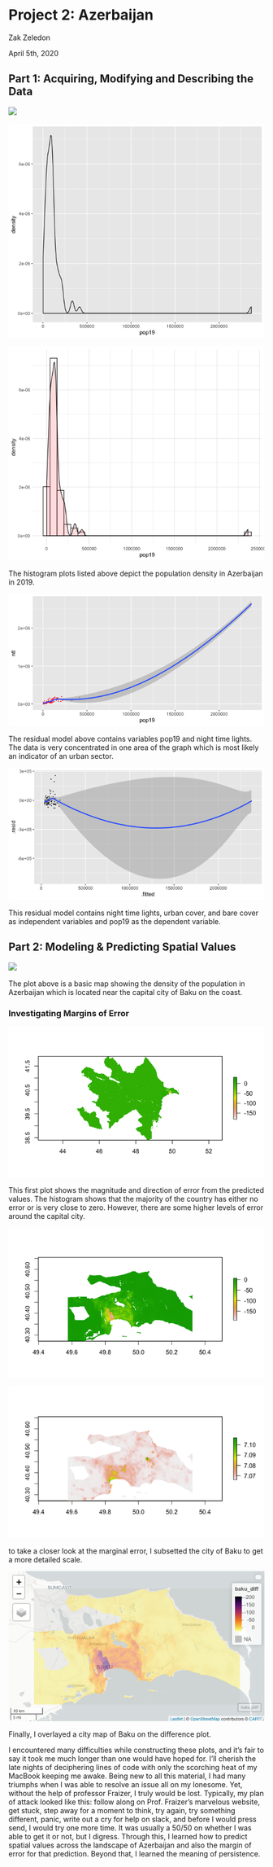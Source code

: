 # Project 2: Azerbaijan 

Zak Zeledon 

April 5th, 2020

## Part 1: Acquiring, Modifying and Describing the Data

![](https://szzeledon.github.io/Data100-Workshop/Azeri_Project2_Plot1.png)

![](https://github.com/szzeledon/Data100-Workshop/blob/master/Azeri_Project2_Plot2.png)

![](https://github.com/szzeledon/Data100-Workshop/blob/master/Azeri_Project2_Plot3.png)


The histogram plots listed above depict the population density in Azerbaijan in 2019. 

![](https://github.com/szzeledon/Data100-Workshop/blob/master/Project2_Part1_Plot4.png)

The residual model above contains variables pop19 and night time lights. The data is very concentrated in one area of the graph which is most likely an indicator of an urban sector. 

![](https://github.com/szzeledon/Data100-Workshop/blob/master/Project2_Part1_Plot5.png)

This residual model contains night time lights, urban cover, and bare cover as independent variables and pop19 as the dependent variable. 

## Part 2: Modeling & Predicting Spatial Values

![](https://github.com/szzeledon/Data100-Workshop/blob/master/Project2Part2.png)

The plot above is a basic map showing the density of the population in Azerbaijan which is located near the capital city of Baku on the coast. 

### Investigating Margins of Error

![](https://github.com/szzeledon/Data100-Workshop/blob/master/Project2_Part2_Plot1.png)

This first plot shows the magnitude and direction of error from the predicted values. The histogram shows that the majority of the country has either no error or is very close to zero. However, there are some higher levels of error around the capital city. 

![](https://github.com/szzeledon/Data100-Workshop/blob/master/Project2_Part2_Plot2.png)

![](https://github.com/szzeledon/Data100-Workshop/blob/master/Project2_Part2_Plot3.png) 

to take a closer look at the marginal error, I subsetted the city of Baku to get a more detailed scale. 

![](https://github.com/szzeledon/Data100-Workshop/blob/master/Project2_Part2_PlotMapView1.png) 

Finally, I overlayed a city map of Baku on the difference plot.

I encountered many difficulties while constructing these plots, and it’s fair to say it took me much longer than one would have hoped for. I’ll cherish the late nights of deciphering lines of code with only the scorching heat of my MacBook keeping me awake. Being new to all this material, I had many triumphs when I was able to resolve an issue all on my lonesome. Yet, without the help of professor Fraizer, I truly would be lost. Typically, my plan of attack looked like this: follow along on Prof. Fraizer’s marvelous website, get stuck, step away for a moment to think, try again, try something different, panic, write out a cry for help on slack, and before I would press send, I would try one more time. It was usually a 50/50 on whether I was able to get it or not, but I digress. Through this, I learned how to predict spatial values across the landscape of Azerbaijan and also the margin of error for that prediction.  Beyond that, I learned the meaning of persistence. 

